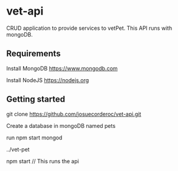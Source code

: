 # vet-api
CRUD application to provide services to vetPet. This API runs with mongoDB.

## Requirements 
Install MongoDB https://www.mongodb.com 

Install NodeJS https://nodejs.org

## Getting started
git clone https://github.com/josuecorderoc/vet-api.git

Create a database in mongoDB named pets

run npm start mongod

../vet-pet

npm start // This runs the api 




